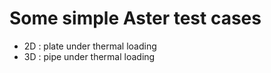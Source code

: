 # Some simple Aster test cases

- 2D : plate under thermal loading
- 3D : pipe under thermal loading
